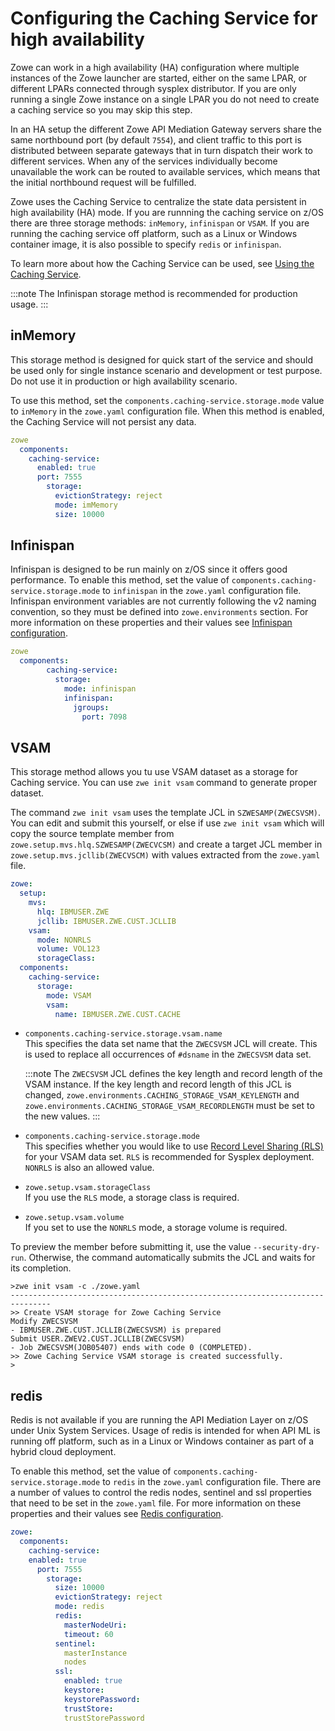 # Configuring the Caching Service for high availability

Zowe can work in a high availability (HA) configuration where multiple instances of the Zowe launcher are started, either on the same LPAR, or different LPARs connected through sysplex distributor. If you are only running a single Zowe instance on a single LPAR you do not need to create a caching service so you may skip this step.  

In an HA setup the different Zowe API Mediation Gateway servers share the same northbound port (by default `7554`), and client traffic to this port is distributed between separate gateways that in turn dispatch their work to different services.  When any of the services individually become unavailable the work can be routed to available services, which means that the initial northbound request will be fulfilled.  

Zowe uses the Caching Service to centralize the state data persistent in high availability (HA) mode. If you are runnning the caching service on z/OS there are three storage methods: `inMemory`, `infinispan` or `VSAM`.  If you are running the caching service off platform, such as a Linux or Windows container image, it is also possible to specify `redis` or `infinispan`.  

To learn more about how the Caching Service can be used, see [Using the Caching Service](../user-guide/api-mediation/api-mediation-caching-service). 

:::note
The Infinispan storage method is recommended for production usage.
:::

## inMemory
   
   This storage method is designed for quick start of the service and should be used only for single instance scenario and development or test purpose. Do not use it in production or high availability scenario.
  
   To use this method, set the `components.caching-service.storage.mode` value to `inMemory` in the `zowe.yaml` configuration file. When this method is enabled, the Caching Service will not persist any data.  

   ``` yaml
   zowe
     components:
       caching-service:
         enabled: true
         port: 7555
           storage:
             evictionStrategy: reject
             mode: imMemory
             size: 10000
   ```

## Infinispan

  Infinispan is designed to be run mainly on z/OS since it offers good performance. To enable this method, set the value of `components.caching-service.storage.mode` to `infinispan` in the `zowe.yaml` configuration file.
  Infinispan environment variables are not currently following the v2 naming convention, so they must be defined into `zowe.environments` section.  For more information on these properties and their values see [Infinispan configuration](../extend/extend-apiml/api-mediation-infinispan.md#infinispan-configuration).

  ``` yaml
  zowe
    components:
          caching-service:
            storage:
              mode: infinispan
              infinispan: 
                jgroups:
                  port: 7098
  ```

## VSAM
  
  This storage method allows you tu use VSAM dataset as a storage for Caching service. You can use `zwe init vsam` command to generate proper dataset.


  The command `zwe init vsam` uses the template JCL in `SZWESAMP(ZWECSVSM)`.  You can edit and submit this yourself, or else if use `zwe init vsam` which will copy the source template member from `zowe.setup.mvs.hlq.SZWESAMP(ZWECVCSM)` and create a target JCL member in `zowe.setup.mvs.jcllib(ZWECVSCM)` with values extracted from the `zowe.yaml` file.  
  
  ```yaml
  zowe:
    setup:
      mvs:
        hlq: IBMUSER.ZWE
        jcllib: IBMUSER.ZWE.CUST.JCLLIB
      vsam:
        mode: NONRLS
        volume: VOL123
        storageClass:
    components:
      caching-service:
        storage:
          mode: VSAM
          vsam:
            name: IBMUSER.ZWE.CUST.CACHE
  ```

  - `components.caching-service.storage.vsam.name`  
  This specifies the data set name that the `ZWECSVSM` JCL will create. This is used to replace all occurrences of `#dsname` in the `ZWECSVSM` data set.

    :::note
    The `ZWECSVSM` JCL defines the key length and record length of the VSAM instance. If the key length and record length of this JCL is changed,
    `zowe.environments.CACHING_STORAGE_VSAM_KEYLENGTH` and `zowe.environments.CACHING_STORAGE_VSAM_RECORDLENGTH` must be set to the new values.
    :::

  - `components.caching-service.storage.mode`  
  This specifies whether you would like to use [Record Level Sharing (RLS)](https://www.ibm.com/support/pages/vsam-record-level-sharing-rls-overview) for your VSAM data set. `RLS` is recommended for Sysplex deployment.  `NONRLS` is also an allowed value.  


  - `zowe.setup.vsam.storageClass`   
  If you use the `RLS` mode, a storage class is required. 

  - `zowe.setup.vsam.volume`  
  If you set to use the `NONRLS` mode, a storage volume is required.


  To preview the member before submitting it, use the value `--security-dry-run`.  Otherwise, the command automatically submits the JCL and waits for its completion.

  ```
  >zwe init vsam -c ./zowe.yaml
  -------------------------------------------------------------------------------
  >> Create VSAM storage for Zowe Caching Service
  Modify ZWECSVSM
  - IBMUSER.ZWE.CUST.JCLLIB(ZWECSVSM) is prepared
  Submit USER.ZWEV2.CUST.JCLLIB(ZWECSVSM)
  - Job ZWECSVSM(JOB05407) ends with code 0 (COMPLETED).
  >> Zowe Caching Service VSAM storage is created successfully.
  >
  ```

## redis

   Redis is not available if you are running the API Mediation Layer on z/OS under Unix System Services. Usage of redis is intended for when API ML is running off platform, such as in a Linux or Windows container as part of a hybrid cloud deployment.

   To enable this method, set the value of `components.caching-service.storage.mode` to `redis` in the `zowe.yaml` configuration file.  There are a number of values to control the redis nodes, sentinel and ssl properties that need to be set in the `zowe.yaml` file.  For more information on these properties and their values see [Redis configuration](../extend/extend-apiml/api-mediation-redis.md#redis-configuration).  
   
   
   ```yaml
   zowe:
     components:
       caching-service:
       enabled: true
         port: 7555
           storage:
             size: 10000
             evictionStrategy: reject
             mode: redis
             redis:
               masterNodeUri: 
               timeout: 60
             sentinel:
               masterInstance
               nodes
             ssl:
               enabled: true
               keystore:
               keystorePassword:
               trustStore:
               trustStorePassword
   ```
